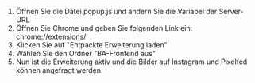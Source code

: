 1) Öffnen Sie die Datei popup.js und ändern Sie die Variabel der Server-URL
2) Öffnen Sie Chrome und geben Sie folgenden Link ein: chrome://extensions/
3) Klicken Sie auf "Entpackte Erweiterung laden"
4) Wählen Sie den Ordner "BA-Frontend aus"
5) Nun ist die Erweiterung aktiv und die Bilder auf Instagram und Pixelfed können angefragt werden